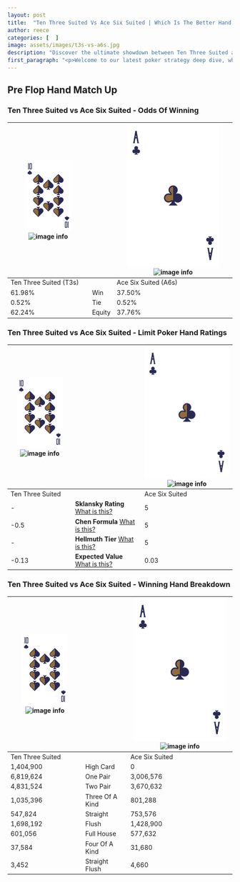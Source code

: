 ```yaml
---
layout: post
title:  "Ten Three Suited Vs Ace Six Suited | Which Is The Better Hand In Poker? A Complete Guide"
author: reece
categories: [  ]
image: assets/images/t3s-vs-a6s.jpg
description: "Discover the ultimate showdown between Ten Three Suited and Ace Six Suited in poker! Uncover the odds, strategies, and scenarios where one hand triumphs over the other. Get ready to up your poker game with this thrilling analysis."
first_paragraph: "<p>Welcome to our latest poker strategy deep dive, where we're pitting two distinct hands against each other in a high-stakes showdown: Ten Three Suited vs Ace Six Suited.</p><p>In the dynamic world of poker, every decision counts, and knowing which hand holds the upper hand is key to your success at the table.</p><p>In this article, we'll dissect these two hands, explore the scenarios where one dominates the other, and equip you with the knowledge to make strategic choices that can tip the odds in your favor.</p><p>Get ready to unravel the intriguing dynamics of these poker hands and elevate your game to new heights.</p>"
---
```




[comment]: # (sp0)

## Pre Flop Hand Match Up

<div class="table hand-ratings" markdown="1"> 



### Ten Three Suited vs Ace Six Suited - Odds Of Winning


    
| ![image info](assets/images/hand1/T.png) ![image info](assets/images/hand1/3s.png) |  | ![image info](assets/images/hand2/A.png) ![image info](assets/images/hand2/6s.png) |
| -------- | -------- | -------- |
| Ten Three Suited (T3s) |  | Ace Six Suited (A6s) |
| 61.98% | Win | 37.50% |
| 0.52% | Tie | 0.52% |
| 62.24% | Equity | 37.76% |




[comment]: # (sp1)



### Ten Three Suited vs Ace Six Suited - Limit Poker Hand Ratings


    
| ![image info](assets/images/hand1/T.png) ![image info](assets/images/hand1/3s.png) |  | ![image info](assets/images/hand2/A.png) ![image info](assets/images/hand2/6s.png) |
| -------- | -------- | -------- |
| Ten Three Suited |  | Ace Six Suited |
| - | **Sklansky Rating** [What is this?](/sklansky-rating-explained) | 5 |
| -0.5 | **Chen Formula** [What is this?](/chen-formula-explained) | 5 |
| - | **Hellmuth Tier** [What is this?](/Hellmuth-tier-explained) | 5 |
| -0.13 | **Expected Value** [What is this?](/expected-value-explained) | 0.03 |




[comment]: # (sp2)



### Ten Three Suited vs Ace Six Suited - Winning Hand Breakdown


    
| ![image info](assets/images/hand1/T.png) ![image info](assets/images/hand1/3s.png) |  | ![image info](assets/images/hand2/A.png) ![image info](assets/images/hand2/6s.png) |
| -------- | -------- | -------- |
| Ten Three Suited |  | Ace Six Suited |
| 1,404,900 | High Card | 0 |
| 6,819,624 | One Pair | 3,006,576 |
| 4,831,524 | Two Pair | 3,670,632 |
| 1,035,396 | Three Of A Kind | 801,288 |
| 547,824 | Straight | 753,576 |
| 1,698,192 | Flush | 1,428,900 |
| 601,056 | Full House | 577,632 |
| 37,584 | Four Of A Kind | 31,680 |
| 3,452 | Straight Flush | 4,660 |




[comment]: # (sp3)



</div>

[comment]: # (sp4)



[comment]: # (sp5)

